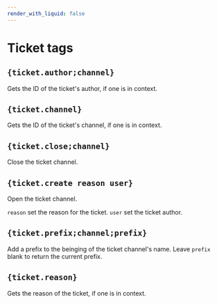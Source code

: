 ```yaml
---
render_with_liquid: false
---
```


# Ticket tags

## `{ticket.author;channel}`

Gets the ID of the ticket's author, if one is in context.

## `{ticket.channel}`

Gets the ID of the ticket's channel, if one is in context.

## `{ticket.close;channel}`

Close the ticket channel.

## `{ticket.create reason user}`

Open the ticket channel.

`reason` set the reason for the ticket.
`user` set the ticket author.

## `{ticket.prefix;channel;prefix}`

Add a prefix to the beinging of the ticket channel's name. Leave `prefix` blank to return the current prefix.

## `{ticket.reason}`

Gets the reason of the ticket, if one is in context.
